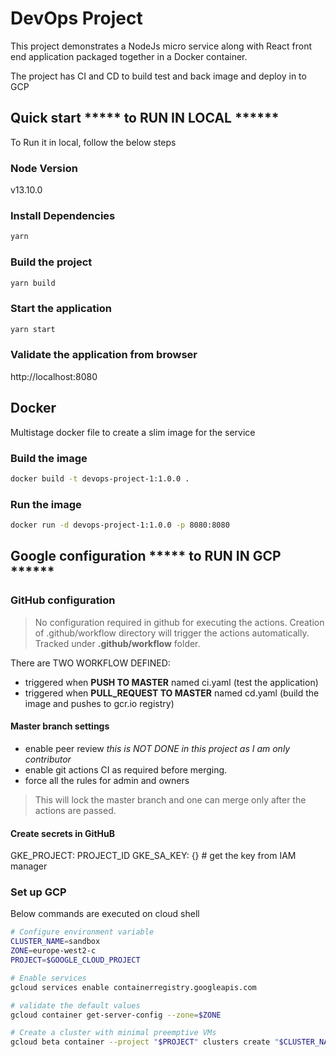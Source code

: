 # DevOps Project

This project demonstrates a NodeJs micro service along with React front end application packaged together in a Docker container.

The project has CI and CD to build test and back image and deploy in to GCP

## Quick start ***** to RUN IN LOCAL ******

To Run it in local, follow the below steps

### Node Version

v13.10.0

### Install Dependencies

```sh
yarn
```

### Build the project

```sh
yarn build
```

### Start the application

```sh
yarn start
```

### Validate the application from browser

http://localhost:8080

## Docker

Multistage docker file to create a slim image for the service

### Build the image

```sh
docker build -t devops-project-1:1.0.0 .
```

### Run the image

```sh
docker run -d devops-project-1:1.0.0 -p 8080:8080
```

## Google configuration ***** to RUN IN GCP ******

### GitHub configuration

> No configuration required in github for executing the actions. Creation of .github/workflow directory will trigger the actions automatically.
Tracked under **.github/workflow** folder.

There are TWO WORKFLOW DEFINED:

- triggered when **PUSH TO MASTER** named ci.yaml (test the application)
- triggered when **PULL_REQUEST TO MASTER** named cd.yaml (build the image and pushes to gcr.io registry)

#### Master branch settings

- enable peer review *this is NOT DONE in this project as I am only contributor*
- enable git actions CI as required before merging.
- force all the rules for admin and owners

> This will lock the master branch and one can merge only after the actions are passed.

#### Create secrets in GitHuB

GKE_PROJECT: PROJECT_ID
GKE_SA_KEY: {} # get the key from IAM manager

### Set up GCP

Below commands are executed on cloud shell

```sh
# Configure environment variable
CLUSTER_NAME=sandbox
ZONE=europe-west2-c
PROJECT=$GOOGLE_CLOUD_PROJECT

# Enable services
gcloud services enable containerregistry.googleapis.com

# validate the default values
gcloud container get-server-config --zone=$ZONE

# Create a cluster with minimal preemptive VMs
gcloud beta container --project "$PROJECT" clusters create "$CLUSTER_NAME" --zone "$ZONE" --no-enable-basic-auth --cluster-version "1.15.12-gke.20" --machine-type "n1-standard-1" --image-type "COS" --disk-type "pd-standard" --disk-size "50" --metadata disable-legacy-endpoints=true --scopes "https://www.googleapis.com/auth/devstorage.read_only","https://www.googleapis.com/auth/logging.write","https://www.googleapis.com/auth/monitoring","https://www.googleapis.com/auth/servicecontrol","https://www.googleapis.com/auth/service.management.readonly","https://www.googleapis.com/auth/trace.append" --max-pods-per-node "30" --preemptible --num-nodes "3" --enable-stackdriver-kubernetes --enable-ip-alias --network "projects/nice-beanbag-288720/global/networks/default" --subnetwork "projects/nice-beanbag-288720/regions/europe-west2/subnetworks/default" --default-max-pods-per-node "30" --enable-autoscaling --min-nodes "0" --max-nodes "3" --no-enable-master-authorized-networks --addons HorizontalPodAutoscaling,HttpLoadBalancing --enable-autoupgrade --enable-autorepair --max-surge-upgrade 1 --max-unavailable-upgrade 0
```
